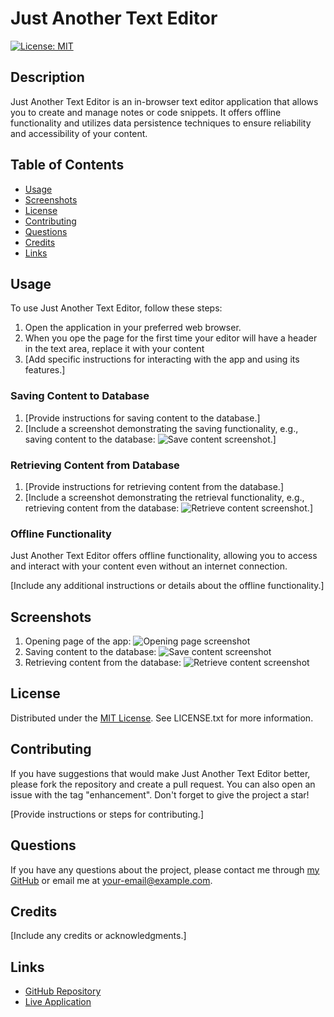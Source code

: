 # Just Another Text Editor

[![License: MIT](https://img.shields.io/badge/License-MIT-yellow.svg)](https://opensource.org/licenses/MIT)

## Description

Just Another Text Editor is an in-browser text editor application that allows you to create and manage notes or code snippets. It offers offline functionality and utilizes data persistence techniques to ensure reliability and accessibility of your content.

## Table of Contents

- [Usage](#usage)
- [Screenshots](#screenshots)
- [License](#license)
- [Contributing](#contributing)
- [Questions](#questions)
- [Credits](#credits)
- [Links](#links)

## Usage

To use Just Another Text Editor, follow these steps:

1. Open the application in your preferred web browser.
2. When you ope the page for the first time your editor will have a header in the text area, replace it with your content
3. [Add specific instructions for interacting with the app and using its features.]

### Saving Content to Database

1. [Provide instructions for saving content to the database.]
2. [Include a screenshot demonstrating the saving functionality, e.g., saving content to the database: ![Save content screenshot](./path/to/save-screenshot.png).]

### Retrieving Content from Database

1. [Provide instructions for retrieving content from the database.]
2. [Include a screenshot demonstrating the retrieval functionality, e.g., retrieving content from the database: ![Retrieve content screenshot](./path/to/retrieve-screenshot.png).]

### Offline Functionality

Just Another Text Editor offers offline functionality, allowing you to access and interact with your content even without an internet connection.

[Include any additional instructions or details about the offline functionality.]

## Screenshots

1. Opening page of the app: ![Opening page screenshot](./path/to/opening-page-screenshot.png)
2. Saving content to the database: ![Save content screenshot](./path/to/save-screenshot.png)
3. Retrieving content from the database: ![Retrieve content screenshot](./path/to/retrieve-screenshot.png)

## License

Distributed under the [MIT License](https://opensource.org/licenses/MIT). See LICENSE.txt for more information.

## Contributing

If you have suggestions that would make Just Another Text Editor better, please fork the repository and create a pull request. You can also open an issue with the tag "enhancement". Don't forget to give the project a star!

[Provide instructions or steps for contributing.]

## Questions

If you have any questions about the project, please contact me through [my GitHub](https://github.com/your-github-username) or email me at [your-email@example.com](mailto:your-email@example.com).

## Credits

[Include any credits or acknowledgments.]

## Links

- [GitHub Repository](https://github.com/your-github-username/just-another-text-editor)
- [Live Application](https://your-app-url.com/)
